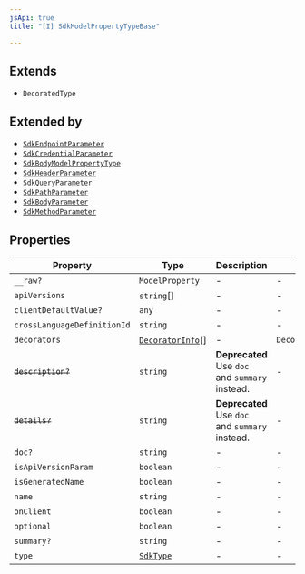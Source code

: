 ```yaml
---
jsApi: true
title: "[I] SdkModelPropertyTypeBase"

---
```

## Extends

- `DecoratedType`

## Extended by

- [`SdkEndpointParameter`](SdkEndpointParameter.md)
- [`SdkCredentialParameter`](SdkCredentialParameter.md)
- [`SdkBodyModelPropertyType`](SdkBodyModelPropertyType.md)
- [`SdkHeaderParameter`](SdkHeaderParameter.md)
- [`SdkQueryParameter`](SdkQueryParameter.md)
- [`SdkPathParameter`](SdkPathParameter.md)
- [`SdkBodyParameter`](SdkBodyParameter.md)
- [`SdkMethodParameter`](SdkMethodParameter.md)

## Properties

| Property | Type | Description | Inherited from |
| ------ | ------ | ------ | ------ |
| `__raw?` | `ModelProperty` | - | - |
| `apiVersions` | `string`[] | - | - |
| `clientDefaultValue?` | `any` | - | - |
| `crossLanguageDefinitionId` | `string` | - | - |
| `decorators` | [`DecoratorInfo`](DecoratorInfo.md)[] | - | `DecoratedType.decorators` |
| ~~`description?`~~ | `string` | **Deprecated** Use `doc` and `summary` instead. | - |
| ~~`details?`~~ | `string` | **Deprecated** Use `doc` and `summary` instead. | - |
| `doc?` | `string` | - | - |
| `isApiVersionParam` | `boolean` | - | - |
| `isGeneratedName` | `boolean` | - | - |
| `name` | `string` | - | - |
| `onClient` | `boolean` | - | - |
| `optional` | `boolean` | - | - |
| `summary?` | `string` | - | - |
| `type` | [`SdkType`](../type-aliases/SdkType.md) | - | - |
